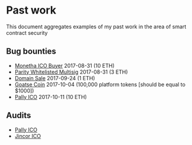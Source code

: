 # Past work

This document aggregates examples of my past work in the area of smart contract security

## Bug bounties

 * [Monetha ICO Buyer](https://github.com/adamkolar/MonethaBuyerBugBounty) 2017-08-31 (10 ETH)
 * [Parity Whitelisted Multisig](https://github.com/adamkolar/WhitelistedMultisigBugBounty) 2017-08-31 (3 ETH)
 * [Domain Sale](https://github.com/adamkolar/DomainSaleBugBounty) 2017-09-24 (1 ETH)
 * [Goatse Coin](https://github.com/adamkolar/GoatseCoinBugBounty) 2017-10-04 (100,000 platform tokens [should be equal to $1000])
 * [Pally ICO](https://github.com/adamkolar/PallyICOBugBounty) 2017-10-11 (10 ETH)

## Audits

 * [Pally ICO](https://github.com/adamkolar/PallyICOAudit)
 * [Jincor ICO](https://github.com/adamkolar/JincorICOAudit)

